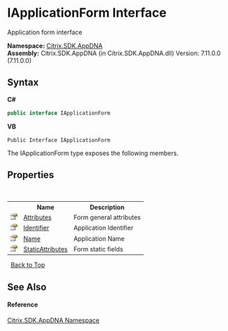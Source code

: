 # IApplicationForm Interface
 

Application form interface

**Namespace:**&nbsp;[Citrix.SDK.AppDNA](index.md)<br />**Assembly:**&nbsp;Citrix.SDK.AppDNA (in Citrix.SDK.AppDNA.dll) Version: 7.11.0.0 (7.11.0.0)

## Syntax

**C#**
```csharp
public interface IApplicationForm
```

**VB**
```vbnet
Public Interface IApplicationForm
```

The IApplicationForm type exposes the following members.


## Properties
&nbsp;<table><tr><th></th><th>Name</th><th>Description</th></tr><tr><td>![Public property](media/pubproperty.gif "Public property")</td><td><a href="0b777272-73b7-9784-206a-ccebc79c7701">Attributes</a></td><td>
Form general attributes</td></tr><tr><td>![Public property](media/pubproperty.gif "Public property")</td><td><a href="01c4bc49-0a80-f74e-739c-95cdbd8ef685">Identifier</a></td><td>
Application Identifier</td></tr><tr><td>![Public property](media/pubproperty.gif "Public property")</td><td><a href="2b5fb88e-40a2-63e4-6347-e11028eec221">Name</a></td><td>
Application Name</td></tr><tr><td>![Public property](media/pubproperty.gif "Public property")</td><td><a href="95744506-38c1-89b0-44af-2d0c585603cf">StaticAttributes</a></td><td>
Form static fields</td></tr></table>&nbsp;
<a href="#iapplicationform-interface">Back to Top</a>

## See Also


#### Reference
<a href="fe2d265b-410b-8b11-1eb4-a790e0b062bf">Citrix.SDK.AppDNA Namespace</a><br />
